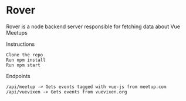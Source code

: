 <h1>
Rover
</h1>

Rover is a node backend server responsible for fetching data about Vue Meetups

Instructions

    Clone the repo
    Run npm install
    Run npm start

Endpoints

    /api/meetup -> Gets events tagged with vue-js from meetup.com
    /api/vuevixen -> Gets events from vuevixen.org